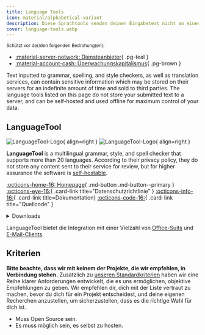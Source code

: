 ```yaml
---
title: Language Tools
icon: material/alphabetical-variant
description: Diese Sprachtools senden deinen Eingabetext nicht an einen Server und können offline und selbst gehostet verwendet werden.
cover: language-tools.webp
---
```


<small>Schützt vor der/den folgenden Bedrohung(en):</small>

- [:material-server-network: Diensteanbieter](basics/common-threats.md#privacy-from-service-providers){ .pg-teal }
- [:material-account-cash: Überwachungskapitalismus](basics/common-threats.md#surveillance-as-a-business-model){ .pg-brown }

Text inputted to grammar, spelling, and style checkers, as well as translation services, can contain sensitive information which may be stored on their servers for an indefinite amount of time and sold to third parties. The language tools listed on this page do not store your submitted text to a server, and can be self-hosted and used offline for maximum control of your data.

## LanguageTool

<div class="admonition recommendation" markdown>

![LanguageTool-Logo](assets/img/language-tools/languagetool.svg#only-light){ align=right }
![LanguageTool-Logo](assets/img/language-tools/languagetool-dark.svg#only-dark){ align=right }

**LanguageTool** is a multilingual grammar, style, and spell checker that supports more than 20 languages. According to their privacy policy, they do not store any content sent to their service for review, but for higher assurance the software is [self-hostable](https://dev.languagetool.org/http-server).

[:octicons-home-16: Homepage](https://languagetool.org){ .md-button .md-button--primary }
[:octicons-eye-16:](https://languagetool.org/legal/privacy){ .card-link title="Datenschutzrichtlinie" }
[:octicons-info-16:](https://languagetooler.freshdesk.com/en/support/solutions){ .card-link title=Dokumentation}
[:octicons-code-16:](https://github.com/languagetool-org){ .card-link title="Quellcode" }

<details class="downloads" markdown>
<summary>Downloads</summary>

- [:simple-appstore: App Store](https://apps.apple.com/app/id1534275760)
- [:fontawesome-brands-windows: Windows](https://languagetool.org/windows-desktop)
- [:simple-apple: macOS](https://languagetool.org/mac-desktop)
- [:simple-firefoxbrowser: Firefox](https://addons.mozilla.org/firefox/addon/languagetool)
- [:simple-googlechrome: Chrome](https://chrome.google.com/webstore/detail/grammar-and-spell-checker/oldceeleldhonbafppcapldpdifcinji)
- [:fontawesome-brands-edge: Edge](https://microsoftedge.microsoft.com/addons/detail/hfjadhjooeceemgojogkhlppanjkbobc)
- [:simple-safari: Safari](https://apps.apple.com/app/id1534275760)

</details>

</div>

LanguageTool bietet die Integration mit einer Vielzahl von [Office-Suits](https://languagetool.org/services#text_editors) und [E-Mail-Clients](https://languagetool.org/services#mail_clients).

## Kriterien

**Bitte beachte, dass wir mit keinem der Projekte, die wir empfehlen, in Verbindung stehen.** Zusätzlich zu [unseren Standardkriterien](about/criteria.md) haben wir eine Reihe klarer Anforderungen entwickelt, die es uns ermöglichen, objektive Empfehlungen zu geben. Wir empfehlen dir, dich mit der Liste vertraut zu machen, bevor du dich für ein Projekt entscheidest, und deine eigenen Recherchen anzustellen, um sicherzustellen, dass es die richtige Wahl für dich ist.

- Muss Open Source sein.
- Es muss möglich sein, es selbst zu hosten.
